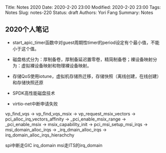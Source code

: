 Title:  Notes 2020
Date: 2020-2-20 23:00
Modified: 2020-2-20 23:00
Tags: Notes
Slug: notes-220
Status: draft
Authors: Yori Fang
Summary: Notes

## 2020个人笔记

* start_apic_timer函数中对guest周期性timer的period设定有个最小值，不能小于这个值。
* 磁盘格式分为：厚制备卷，厚制备延迟置零卷，精简制备卷；裸设备映射分为：虚拟裸设备映射和物理裸设备映射。
* 存储QoS使用iotune，虚拟机存储热迁移，存储快照（离线创建，在线创建）和存储快照还原
* SPDK高性能磁盘技术

* virtio-net中断申请失败

vp_find_vqs -> vp_find_vqs_msix -> vp_request_msix_vectors -> pci_alloc_irq_vectors_affinity
-> _pci_enable_msix_range -> _pci_enable_msix -> msix_capability_init -> pci_msi_setup_msi_irqs
-> msi_domain_alloc_irqs -> _irq_dmain_alloc_irqs -> irq_domain_alloc_irqs_hierachchy

spi中断走GIC irq_domain
msi走ITS的irq_domain
